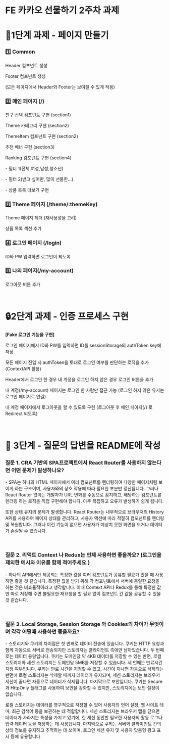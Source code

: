 # FE 카카오 선물하기 2주차 과제

<h1>📄1단계 과제 - 페이지 만들기</h1>
<h3>1️⃣ Common</h3>
<p>Header 컴포넌트 생성</p>
<p>Footer 컴포넌트 생성</p>
(모든 페이지에서 Header와 Footer는 보여질 수 있게 적용)<br>
<h3>2️⃣ 메인 페이지 (/)</h3>
<p>친구 선택 컴포넌트 구현 (section1) </p>
<p>Theme 카테고리 구현 (section2) </p>
<p>ThemeItem 컴포넌트 구현 (section2)</p>
<p>추천 배너 구현 (section3) </p>

<p>Ranking 컴포넌트 구현 (section4) </p>
<p>- 필터 1(전체,여성,남성,청소년)</p>
<p>- 필터 2(받고 싶어한, 많이 선물한...)</p>
<p>- 상품 목록 더보기 구현</p>

<h3>3️⃣ Theme 페이지 (/theme/:themeKey)</h3>
<p>Theme 페이지 헤더 (재사용성을 고려)</p>
<p>상품 목록 섹션 추가</p>

<h3>4️⃣ 로그인 페이지 (/login)</h3>
<p>ID와 PW 입력하면 로그인이 되도록</p>

<h3>5️⃣ 나의 페이지(/my-account)</h3>
<p>로그아웃 버튼 추가</p><br>

<h1>🔒2단계 과제 - 인증 프로세스 구현</h1>
<b>[Fake 로그인 기능을 구현]</b>
<p>로그인 페이지에서 ID와 PW를 입력하면 ID를 sessionStorage의 authToken key에 저장</p>
<p>모든 페이지 진입 시 authToken을 토대로 로그인 여부를 판단하는 로직을 추가 (ContextAPI 활용)</p>
<p>Header에서 로그인 한 경우 내 계정을 로그인 하지 않은 경우 로그인 버튼을 추가</p>
<p>내 계정(/my-account) 페이지는 로그인 한 사람만 접근 가능 (로그인 하지 않은 유저는 로그인 페이지로 연결)</p>
<p>내 계정 페이지에서 로그아웃을 할 수 있도록 구현 (로그아웃 후 메인 페이지(/) 로 Redirect 되도록) </p><br>

<h1> 🚀 3단계 - 질문의 답변을 README에 작성  </h1>
<h3> 질문 1. CRA 기반의 SPA프로젝트에서 React Router를 사용하지 않는다면 어떤 문제가 발생하나요?</h3>
<p>- SPA는 하나의 HTML 페이지에서 여러 컴포넌트를 렌더링하여 다양한 페이지처럼 보이게 하는 구조이며, 사용자와의 상호 작용에 따라 필요한 부분만 갱신됩니다. 그러나 React Router 없이는 개발자가 URL 변화를 수동으로 감지하고, 해당하는 컴포넌트를 렌더링 하는 로직을 직접 구현해야 합니다. 아주 복잡하고 오류가 발생하기 쉽게 됩니다.

또한 상태 유지의 문제가 발생합니다. React Router는 내부적으로 브라우저의 History API를 사용하여 페이지 상태를 관리하고, 사용자 액션에 따라 적절히 컴포넌트를 렌더링 및 복원합니다. 그러나 이런 기능이 없으면 사용자가 예상치 못한 화면을 보거나 데이터가 손실될 수 있습니다.</p><br>

<h3>질문 2. 리액트 Context 나 Redux는 언제 사용하면 좋을까요? (로그인을 제외한 예시와 이유를 함께 적어주세요.)</h3>
<p>- 하나의 API에서만 제공되는 특정한 값을 여러 컴포넌트가 공유할 필요가 있을 때 사용하면 좋을 것 같습니다. 특정한 값을 받기 위해 각 컴포넌트에서 서버에 동일한 요청을 하는 것은 비효율적이라고 생각합니다. 이때 Context API나 Redux를 통해 특정한 값만 따로 저장해 주면 불필요한 재요청을 할 필요 없이 컴포넌트 간 값을 공유할 수 있을 것 같습니다.</p><br>

<h3>질문 3. Local Storage, Session Storage 와 Cookies의 차이가 무엇이며 각각 어떨때 사용하면 좋을까요? </h3>

<p> - 스토리지와 쿠키의 차이점은 첫 번째로 데이터 전송에 있습니다. 쿠키는 HTTP 요청과 함께 자동으로 서버로 전송되지만 스토리지는 클라이언트 측에만 남아있습니다. 두 번째로는 데이터 용량입니다. 쿠키는 도메인당 약 4KB 데이터를 저장할 수 있는 반면, 로컬 스토리지와 세션 스토리지는 도메인당 5MB를 저장할 수 있습니다. 세 번째는 만료시간 지정 여부입니다. 쿠키는 만료 시간을 지정할 수 있고, 시간이 지나면 자동으로 삭제되는 반면에 로컬 스토리지는 삭제할 때까지 데이터가 유지되며, 세션 스토리지는 브라우저 세션이 끝나면 자동으로 데이터가 삭제됩니다. 마지막으로 보안입니다. 쿠키는 Secure과 HttpOnly 플래그를 사용하여 보안을 강화할 수 있지만, 스토리지에는 보안 설정이 없습니다.

로컬 스토리지는 데이터를 영구적으로 저장할 수 있어 사용자의 언어 설정, 웹 사이트 테마, 최근 검색어 등을 보관하는 데 적합합니다. 세션 스토리지는 브라우저 탭을 닫으면 데이터가 사라지는 특성을 가지고 있기에, 한 세션 동안만 필요한 사용자의 활동 로그나 입력 데이터 등을 저장하는 데 사용됩니다. 마지막으로 쿠키는 서버와 클라이언트 간의 상태 정보를 유지하고 추적하는 데 쓰이며, 로그인 세션 유지 및 사용자 맞춤형 광고 표시 등에 유용합니다

</p>
